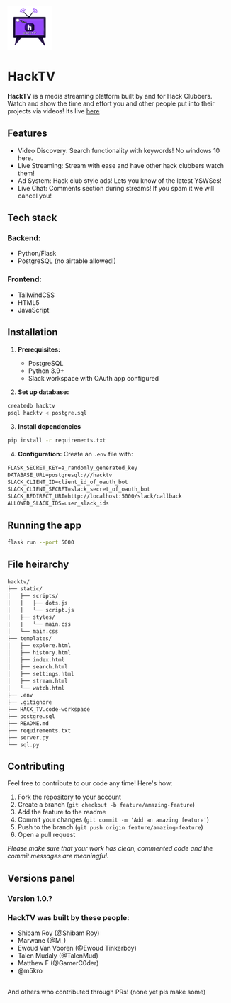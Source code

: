 <img src="static/res/logo.png" width="100rem">

# HackTV

**HackTV** is a media streaming platform built by and for Hack Clubbers. Watch and show the time and effort you and other people put into their projects via videos!
Its live [here](https://github.com/TalenMud/HackTV)

## Features
 - Video Discovery: Search functionality with keywords! No windows 10 here.
 - Live Streaming: Stream with ease and have other hack clubbers watch them!
 - Ad System: Hack club style ads! Lets you know of the latest YSWSes!
 - Live Chat: Comments section during streams! If you spam it we will cancel you!

## Tech stack
### Backend:
 - Python/Flask
 - PostgreSQL (no airtable allowed!)
### Frontend:
 - TailwindCSS
 - HTML5
 - JavaScript


## Installation
1. **Prerequisites:**
     - PostgreSQL
     - Python 3.9+
     - Slack workspace with OAuth app configured

2. **Set up database:**
```bash
createdb hacktv
psql hacktv < postgre.sql
```

3. **Install dependencies**
```bash
pip install -r requirements.txt
```

4. **Configuration:**
Create an `.env` file with:
```env
FLASK_SECRET_KEY=a_randomly_generated_key
DATABASE_URL=postgresql:///hacktv
SLACK_CLIENT_ID=client_id_of_oauth_bot
SLACK_CLIENT_SECRET=slack_secret_of_oauth_bot
SLACK_REDIRECT_URI=http://localhost:5000/slack/callback
ALLOWED_SLACK_IDS=user_slack_ids
```

## Running the app
```bash
flask run --port 5000
```

## File heirarchy

```heirarchy
hacktv/
├── static/
│   ├── scripts/
|   |   ├── dots.js
|   |   └── script.js
│   ├── styles/
|   |   └── main.css
│   └── main.css
├── templates/
│   ├── explore.html
│   ├── history.html
│   ├── index.html
│   ├── search.html
│   ├── settings.html
│   ├── stream.html
│   └── watch.html
├── .env
├── .gitignore
├── HACK_TV.code-workspace
├── postgre.sql
├── README.md
├── requirements.txt
├── server.py
└── sql.py
```

## Contributing
Feel free to contribute to our code any time! Here's how:
1. Fork the repository to your account
2. Create a branch (`git checkout -b feature/amazing-feature`)
3. Add the feature to the readme
4. Commit your changes (`git commit -m 'Add an amazing feature'`)
5. Push to the branch (`git push origin feature/amazing-feature`)
6. Open a pull request

*Please make sure that your work has clean, commented code and the commit messages are meaningful.*

## Versions panel
### Version 1.0.?
<!-- Maybe we could put here all the features available on V1 -->

### HackTV was built by these people:
 - Shibam Roy (@Shibam Roy)
 - Marwane (@M_)
 - Ewoud Van Vooren (@Ewoud Tinkerboy)
 - Talen Mudaly (@TalenMud)
 - Matthew F (@GamerC0der)
 - @m5kro
<br>
And others who contributed through PRs! (none yet pls make some)
